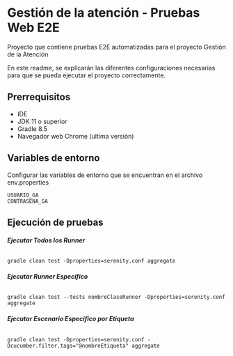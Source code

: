 # Gestión de la atención - Pruebas Web E2E #

Proyecto que contiene pruebas E2E automatizadas para el proyecto Gestión de la Atención

En este readme, se explicarán las diferentes configuraciones necesarias para que se pueda ejecutar el proyecto correctamente.

## Prerrequisitos ##

- IDE
- JDK 11 o superior
- Gradle 8.5
- Navegador web Chrome (ultima versión)
## Variables de entorno ##

Configurar las variables de entorno que se encuentran en el archivo env.properties
```
USUARIO_GA
CONTRASENA_GA
```

## Ejecución de pruebas ##

###### **Ejecutar Todos los Runner**

```
gradle clean test -Dproperties=serenity.conf aggregate
```

###### **Ejecutar Runner Especifico**

```
gradle clean test --tests nombreClaseRunner -Dproperties=serenity.conf aggregate
```

###### **Ejecutar Escenario Especifico por Etiqueta**

```
gradle clean test -Dproperties=serenity.conf -Dcucumber.filter.tags="@nombreEtiqueta" aggregate
```